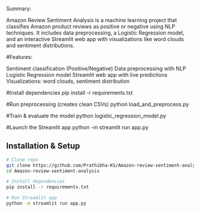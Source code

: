 Summary:

Amazon Review Sentiment Analysis is a machine learning project that classifies Amazon product reviews as positive or negative using NLP techniques. It includes data preprocessing, a Logistic Regression model, and an interactive Streamlit web app with visualizations like word clouds and sentiment distributions.

#Features:

Sentiment classification (Positive/Negative)
Data preprocessing with NLP
Logistic Regression model
Streamlit web app with live predictions
Visualizations: word clouds, sentiment distribution

#Install dependencies
pip install -r requirements.txt

#Run preprocessing (creates clean CSVs)
python load_and_preprocess.py

#Train & evaluate the model
python logistic_regression_model.py

#Launch the Streamlit app
python -m streamlit run app.py


## Installation & Setup

```bash
# Clone repo
git clone https://github.com/Prathibha-KS/Amazon-review-sentiment-analysis.git
cd Amazon-review-sentiment-analysis

# Install dependencies
pip install -r requirements.txt

# Run Streamlit app
python -m streamlit run app.py
